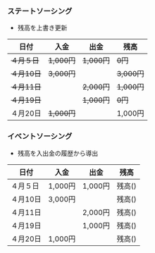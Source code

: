 
### ステートソーシング
- 残高を上書き更新

| 日付        | 入金         | 出金         | 残高         |
|-----------|------------|------------|------------|
| ~~４月５日~~  | ~~1,000円~~ | ~~1,000円~~ | ~~0円~~     |
| ~~４月10日~~ | ~~3,000円~~ |            | ~~3,000円~~ |
| ~~４月11日~~ |            | ~~2,000円~~ | ~~1,000円~~ |
| ~~４月19日~~ |            | ~~1,000円~~ | ~~0円~~     |
| ４月20日     | ~~1,000円~~ |            | 1,000円     |

### イベントソーシング
- 残高を入出金の履歴から導出

|日付| 入金     | 出金     | 残高   |
|---|--------|--------|------|
|４月５日| 1,000円 | 1,000円 | 残高() |
|４月10日| 3,000円 |        | 残高() |
|４月11日|        | 2,000円 | 残高() |
|４月19日|        | 1,000円 | 残高() |
|４月20日| 1,000円 |        | 残高() |
